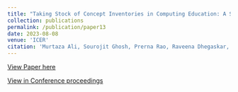```yaml
---
title: "Taking Stock of Concept Inventories in Computing Education: A Systematic Literature Review"
collection: publications
permalink: /publication/paper13
date: 2023-08-08
venue: 'ICER'
citation: 'Murtaza Ali, Sourojit Ghosh, Prerna Rao, Raveena Dhegaskar, Sophia Jawort, Alix Medler, Mengqi Shi and Sayamindu Dasgupta. (2023). Taking Stock of Concept Inventories in Computing Education: A Systematic Literature Review.  In Proceedings of the 2023 ACM Conference on International Computing Education Research V.1 (ICER 23 V1), August 07--11, 2023, Chicago, IL, USA. ACM, New York, NY, USA 19 Pages. https://doi.org/10.1145/3568813.3600120'
---
```


[View Paper here](http://camps.aptaracorp.com/ACM_PMS/PMS/ACM/ICER23V1/14/38bc1875-03fe-11ee-b37c-16bb50361d1f/OUT/icer23v1-14.html)

[View in Conference proceedings](https://dl.acm.org/doi/10.1145/3568813.3600120)
